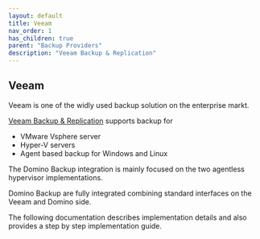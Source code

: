 ```yaml
---
layout: default
title: Veeam
nav_order: 1
has_children: true
parent: "Backup Providers"
description: "Veeam Backup & Replication"
---
```


## Veeam

Veeam is one of the widly used backup solution on the enterprise markt.

[Veeam Backup & Replication](https://www.veeam.com/vm-backup-recovery-replication-software.html) supports backup for

- VMware Vsphere server
- Hyper-V servers
- Agent based backup for Windows and Linux

The Domino Backup integration is mainly focused on the two agentless hypervisor implementations.

Domino Backup are fully integrated combining standard interfaces on the Veeam and Domino side.

The following documentation describes implementation details and also provides a step by step implementation guide.
